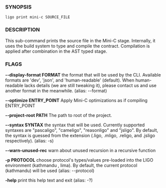 
### SYNOPSIS
```
ligo print mini-c SOURCE_FILE
```

### DESCRIPTION
This sub-command prints the source file in the Mini-C stage. Internally, it uses the build system to type and compile the contract. Compilation is applied after combination in the AST typed stage.

### FLAGS
**--display-format FORMAT**
the format that will be used by the CLI. Available formats are 'dev', 'json', and 'human-readable' (default). When human-readable lacks details (we are still tweaking it), please contact us and use another format in the meanwhile. (alias: --format)

**--optimize ENTRY_POINT**
Apply Mini-C optimizations as if compiling ENTRY_POINT

**--project-root PATH**
The path to root of the project.

**--syntax SYNTAX**
the syntax that will be used. Currently supported syntaxes are "pascaligo", "cameligo", "reasonligo" and "jsligo". By default, the syntax is guessed from the extension (.ligo, .mligo, .religo, and .jsligo respectively). (alias: -s)

**--warn-unused-rec**
warn about unused recursion in a recursive function

**-p PROTOCOL**
choose protocol's types/values pre-loaded into the LIGO environment (kathmandu , lima). By default, the current protocol (kathmandu) will be used (alias: --protocol)

**-help**
print this help text and exit (alias: -?)


